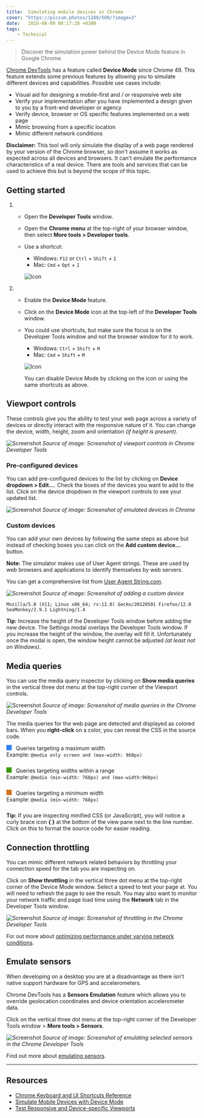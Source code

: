 ```yaml
---
title:  Simulating mobile devices in Chrome
cover: "https://picsum.photos/1280/500/?image=3"
date:   2016-06-09 00:17:28 +0200
tags:
    - Technical
---
```


> Discover the simulation power behind the Device Mode feature in Google Chrome.

[Chrome DevTools](https://developers.google.com/web/tools/chrome-devtools)
has a feature called **Device Mode** since Chrome 49.
This feature extends some previous features by allowing you to simulate
different devices and capabilities. Possible use cases include:

-   Visual aid for designing a mobile-first and / or responsive web site
-   Verify your implementation after you have implemented a design given to
    you by a front-end developer or agency
-   Verify device, browser or OS specific features implemented on a web page
-   Mimic browsing from a specific location
-   Mimic different network conditions

**Disclaimer:** This tool will only simulate the display of a web page
rendered by your version of the Chrome browser, so don't assume it works as expected
across all devices and browsers. It can't emulate the performance
characteristics of a real device. There are tools and services that can be
used to achieve this but is beyond the scope of this topic.

## Getting started

1.  * Open the **Developer Tools** window.

    * Open the **Chrome menu**
      at the top-right of your browser window, then select
      **More tools > Developer tools**.

    * Use a shortcut:
      -   Windows: `F12` or `Ctrl` + `Shift` + `I`
      -   Mac: `Cmd` + `Opt` + `I`

      ![Icon](./icon-chrome-menu.png "Chrome menu icon")

2.  * Enable the **Device Mode** feature.

    * Click on the **Device Mode**
      icon at the top-left of the **Developer Tools** window.

    * You could use shortcuts, but make sure the focus is on the Developer Tools
      window and not the browser window for it to work.
      -   Windows: `Ctrl` + `Shift` + `M`
      -   Mac: `Cmd` + `Shift` + `M`

      ![Icon](./icon-device-mode.png "Device Mode icon")

      You can disable Device Mode by clicking on the icon or using the same
      shortcuts as above.

## Viewport controls

These controls give you the ability to test your web page across a variety of
devices or directly interact with the responsive nature of it. You can change
the device, width, height, zoom and orientation _(if height is present)_.

![Screenshot](./viewport-controls.jpg "iPad device selected through the Viewport controls")
_Source of image: Screenshot of viewport controls in Chrome Developer Tools_

### Pre-configured devices

You can add pre-configured devices to the list by clicking on
**Device dropdown > Edit...**. Check the boxes of the devices you want to add
to the list. Click on the device dropdown in the viewport controls to see your
updated list.

![Screenshot](./emulated-devices.jpg "Selected Galaxy Note 3 and Galaxy Note II in emulated devices to add them to the list of devices")
_Source of image: Screenshot of emulated devices in Chrome_

### Custom devices

You can add your own devices by following the same steps as above but instead of
checking boxes you can click on the **Add custom device...** button.

**Note:** The simulator makes use of User Agent strings. These are used by
web browsers and applications to identify themselves by web servers.

You can get a comprehensive list from
[User Agent String.com](http://www.useragentstring.com/).

![Screenshot](./add-custom-device.jpg "Add custom device using User Agent String for SeaMonkey on Linux")
_Source of image: Screenshot of adding a custom device_

`Mozilla/5.0 (X11; Linux x86_64; rv:12.0) Gecko/20120501 Firefox/12.0 SeaMonkey/2.9.1 Lightning/1.4`

**Tip:** Increase the height of the Developer Tools window before adding the new device.
The Settings modal overlays the Developer Tools window. If you increase
the height of the window, the overlay will fill it. Unfortunately once the
modal is open, the window height cannot be adjusted _(at least not on Windows)_.

## Media queries

You can use the media query inspector by clicking on **Show media queries** in
the vertical three dot menu at the top-right corner of the Viewport controls.

![Screenshot](./show-media-queries.jpg "Media queries inspector on iPad display")
_Source of image: Screenshot of media queries in the Chrome Developer Tools_

The media queries for the web page are detected and displayed as colored bars.
When you **right-click** on a color, you can reveal the CSS in the source code.

<div style="margin-bottom: 25px;">
  <span style="width: 1em; height: 1em; background-color: #327ff2; display: inline-block; margin-right: 0.5em;"></span>
  Queries targeting a maximum width<br/>
  Example: <code>@media only screen and (max-width: 960px)</code>
</div>
<div style="margin-bottom: 25px;">
  <span style="width: 1em; height: 1em; background-color: #3b9903; display: inline-block; margin-right: 0.5em;"></span>
  Queries targeting widths within a range<br/>
  Example: <code>@media (min-width: 768px) and (max-width:960px)</code>
</div>
<div style="margin-bottom: 25px;">
  <span style="width: 1em; height: 1em; background-color: #d4731f; display: inline-block; margin-right: 0.5em;"></span>
  Queries targeting a minimum width<br/>
  Example: <code>@media (min-width: 768px)</code>
</div>

**Tip:** If you are inspecting minified CSS (or JavaScript), you will notice
a curly brace icon **{ }** at the bottom of the view pane next to the line number.
Click on this to format the source code for easier reading.

## Connection throttling

You can mimic different network related behaviors by throttling your connection
speed for the tab you are inspecting on.

Click on **Show throttling** in the vertical three dot menu at the top-right
corner of the Device Mode window. Select a speed to test your page at. You
will need to refresh the page to see the result. You may also want to monitor
your network traffic and page load time using the **Network** tab in the
Developer Tools window.

![Screenshot](./throttling.jpg "GPRS selected in throttling options")
_Source of image: Screenshot of throttling in the Chrome Developer Tools_

For out more about
[optimizing performance under varying network conditions](https://developers.google.com/web/tools/chrome-devtools/profile/network-performance/network-conditions).

## Emulate sensors

When developing on a desktop you are at a disadvantage as there isn't native
support hardware for GPS and accelerometers.

Chrome DevTools has a **Sensors Emulation** feature which allows you to
override geolocation coordinates and device orientation accelerometer data.

Click on the vertical three dot menu at the top-right corner of the Developer Tools
window > **More tools > Sensors**.

![Screenshot](./sensors.jpg "Enabled emulate geolocation coordinates and device orientation selected in sensors tab with default data")
_Source of image: Screenshot of emulating selected sensors in the Chrome Developer Tools_

Find out more about [emulating sensors](https://developers.google.com/web/tools/chrome-devtools/iterate/device-mode/device-input-and-sensors).

* * *

## Resources

-   [Chrome Keyboard and UI Shortcuts Reference](https://developers.google.com/web/tools/chrome-devtools/iterate/inspect-styles/shortcuts)
-   [Simulate Mobile Devices with Device Mode](https://developers.google.com/web/tools/chrome-devtools/iterate/device-mode/)
-   [Test Responsive and Device-specific Viewports](https://developers.google.com/web/tools/chrome-devtools/iterate/device-mode/emulate-mobile-viewports)

